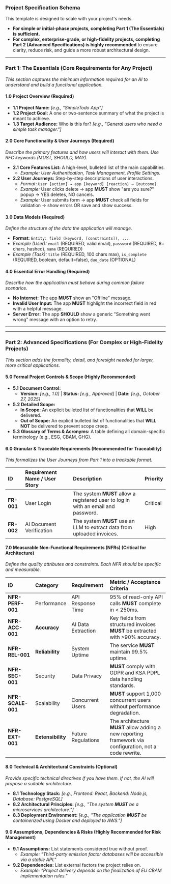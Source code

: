 ### **Project Specification Schema**

This template is designed to scale with your project's needs.

*   **For simple or initial-phase projects, completing Part 1 (The Essentials) is sufficient.**
*   **For complex, enterprise-grade, or high-fidelity projects, completing Part 2 (Advanced Specifications) is highly recommended** to ensure clarity, reduce risk, and guide a more robust architectural design.

---

### **Part 1: The Essentials (Core Requirements for Any Project)**

*This section captures the minimum information required for an AI to understand and build a functional application.*

#### **1.0 Project Overview (Required)**
*   **1.1 Project Name:** *[e.g., "SimpleTodo App"]*
*   **1.2 Project Goal:** A one or two-sentence summary of what the project is meant to achieve.
*   **1.3 Target Audience:** Who is this for? *[e.g., "General users who need a simple task manager."]*

#### **2.0 Core Functionality & User Journeys (Required)**
*Describe the primary features and how users will interact with them. Use RFC keywords (MUST, SHOULD, MAY).*

*   **2.1 Core Features List:** A high-level, bulleted list of the main capabilities.
    *   *Example: User Authentication, Task Management, Profile Settings.*
*   **2.2 User Journeys:** Step-by-step descriptions of user interactions.
    *   *Format:* `User [action] → app [keyword] [reaction] → [outcome]`
    *   *Example:* User clicks delete → app **MUST** show "are you sure?" popup → YES deletes, NO cancels.
    *   *Example:* User submits form → app **MUST** check all fields for validation → show errors OR save and show success.

#### **3.0 Data Models (Required)**
*Define the structure of the data the application will manage.*

*   **Format:** `Entity: field (keyword, [constraints]), ...`
*   *Example (User):* `email` (REQUIRED, valid email), `password` (REQUIRED, 8+ chars, hashed), `name` (REQUIRED)
*   *Example (Task):* `title` (REQUIRED, 100 chars max), `is_complete` (REQUIRED, boolean, default=false), `due_date` (OPTIONAL)

#### **4.0 Essential Error Handling (Required)**
*Describe how the application must behave during common failure scenarios.*

*   **No Internet:** The app **MUST** show an "Offline" message.
*   **Invalid User Input:** The app **MUST** highlight the incorrect field in red with a helpful message.
*   **Server Error:** The app **SHOULD** show a generic "Something went wrong" message with an option to retry.

---
---

### **Part 2: Advanced Specifications (For Complex or High-Fidelity Projects)**

*This section adds the formality, detail, and foresight needed for larger, more critical applications.*

#### **5.0 Formal Project Controls & Scope (Highly Recommended)**
*   **5.1 Document Control:**
    *   **Version:** *[e.g., 1.0]* | **Status:** *[e.g., Approved]* | **Date:** *[e.g., October 27, 2025]*
*   **5.2 Detailed Scope:**
    *   **In Scope:** An explicit bulleted list of functionalities that **WILL** be delivered.
    *   **Out of Scope:** An explicit bulleted list of functionalities that **WILL NOT** be delivered to prevent scope creep.
*   **5.3 Glossary of Terms & Acronyms:** A table defining all domain-specific terminology (e.g., ESG, CBAM, GHG).

#### **6.0 Granular & Traceable Requirements (Recommended for Traceability)**
*This formalizes the User Journeys from Part 1 into a trackable format.*

| ID | Requirement Name / User Story | Description | Priority |
| :--- | :--- | :--- | :--- |
| **FR-001**| User Login | The system **MUST** allow a registered user to log in with an email and password. | Critical |
| **FR-002**| AI Document Verification | The system **MUST** use an LLM to extract data from uploaded invoices. | High |

#### **7.0 Measurable Non-Functional Requirements (NFRs) (Critical for Architecture)**
*Define the quality attributes and constraints. Each NFR should be specific and measurable.*

| ID | Category | Requirement | Metric / Acceptance Criteria |
| :--- | :--- | :--- | :--- |
| **NFR-PERF-001**| Performance| API Response Time | 95% of read-only API calls **MUST** complete in < 250ms. |
| **NFR-ACC-001** | **Accuracy** | AI Data Extraction| Key fields from structured invoices **MUST** be extracted with >90% accuracy. |
| **NFR-REL-001** | **Reliability**| System Uptime | The service **MUST** maintain 99.5% uptime. |
| **NFR-SEC-001** | Security | Data Privacy | **MUST** comply with GDPR and KSA PDPL data handling standards. |
| **NFR-SCALE-001**| Scalability| Concurrent Users | **MUST** support 1,000 concurrent users without performance degradation. |
| **NFR-EXT-001** | **Extensibility**| Future Regulations | The architecture **MUST** allow adding a new reporting framework via configuration, not a code rewrite. |


#### **8.0 Technical & Architectural Constraints (Optional)**
*Provide specific technical directives if you have them. If not, the AI will propose a suitable architecture.*

*   **8.1 Technology Stack:** *[e.g., Frontend: React, Backend: Node.js, Database: PostgreSQL]*
*   **8.2 Architectural Principles:** *[e.g., "The system **MUST** be a microservices architecture."]*
*   **8.3 Deployment Environment:** *[e.g., "The application **MUST** be containerized using Docker and deployed to AWS."]*

#### **9.0 Assumptions, Dependencies & Risks (Highly Recommended for Risk Management)**
*   **9.1 Assumptions:** List statements considered true without proof.
    *   *Example: "Third-party emission factor databases will be accessible via a stable API."*
*   **9.2 Dependencies:** List external factors the project relies on.
    *   *Example: "Project delivery depends on the finalization of EU CBAM implementation rules."*